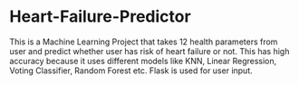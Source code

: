 # Heart-Failure-Predictor
This is a Machine Learning Project that takes 12 health parameters from user and predict whether user has risk of heart failure or not.
This has high accuracy because it uses different models like KNN, Linear Regression, Voting Classifier, Random Forest etc.
Flask is used for user input. 

